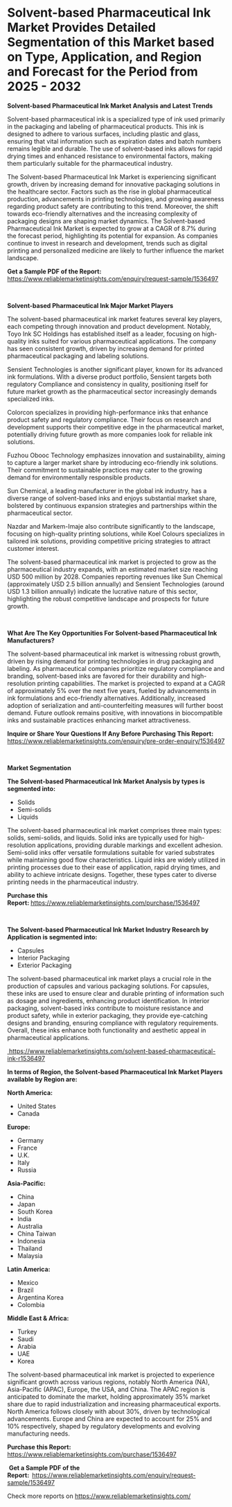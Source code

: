 <p><h1>Solvent-based Pharmaceutical Ink Market Provides Detailed Segmentation of this Market based on Type, Application, and Region and Forecast for the Period from 2025 - 2032</h1></p><p><strong>Solvent-based Pharmaceutical Ink Market Analysis and Latest Trends</strong></p>
<p><p>Solvent-based pharmaceutical ink is a specialized type of ink used primarily in the packaging and labeling of pharmaceutical products. This ink is designed to adhere to various surfaces, including plastic and glass, ensuring that vital information such as expiration dates and batch numbers remains legible and durable. The use of solvent-based inks allows for rapid drying times and enhanced resistance to environmental factors, making them particularly suitable for the pharmaceutical industry.</p><p>The Solvent-based Pharmaceutical Ink Market is experiencing significant growth, driven by increasing demand for innovative packaging solutions in the healthcare sector. Factors such as the rise in global pharmaceutical production, advancements in printing technologies, and growing awareness regarding product safety are contributing to this trend. Moreover, the shift towards eco-friendly alternatives and the increasing complexity of packaging designs are shaping market dynamics. The Solvent-based Pharmaceutical Ink Market is expected to grow at a CAGR of 8.7% during the forecast period, highlighting its potential for expansion. As companies continue to invest in research and development, trends such as digital printing and personalized medicine are likely to further influence the market landscape.</p></p>
<p><strong>Get a Sample PDF of the Report:&nbsp;</strong> <a href="https://www.reliablemarketinsights.com/enquiry/request-sample/1536497?utm_campaign=3037&utm_medium=2&utm_source=Github&utm_content=ia&utm_term=03042025&utm_id=solvent-based-pharmaceutical-ink">https://www.reliablemarketinsights.com/enquiry/request-sample/1536497</a></p>
<p>&nbsp;</p>
<p><strong>Solvent-based Pharmaceutical Ink Major Market Players</strong></p>
<p><p>The solvent-based pharmaceutical ink market features several key players, each competing through innovation and product development. Notably, Toyo Ink SC Holdings has established itself as a leader, focusing on high-quality inks suited for various pharmaceutical applications. The company has seen consistent growth, driven by increasing demand for printed pharmaceutical packaging and labeling solutions.</p><p>Sensient Technologies is another significant player, known for its advanced ink formulations. With a diverse product portfolio, Sensient targets both regulatory Compliance and consistency in quality, positioning itself for future market growth as the pharmaceutical sector increasingly demands specialized inks.</p><p>Colorcon specializes in providing high-performance inks that enhance product safety and regulatory compliance. Their focus on research and development supports their competitive edge in the pharmaceutical market, potentially driving future growth as more companies look for reliable ink solutions.</p><p>Fuzhou Obooc Technology emphasizes innovation and sustainability, aiming to capture a larger market share by introducing eco-friendly ink solutions. Their commitment to sustainable practices may cater to the growing demand for environmentally responsible products.</p><p>Sun Chemical, a leading manufacturer in the global ink industry, has a diverse range of solvent-based inks and enjoys substantial market share, bolstered by continuous expansion strategies and partnerships within the pharmaceutical sector.</p><p>Nazdar and Markem-Imaje also contribute significantly to the landscape, focusing on high-quality printing solutions, while Koel Colours specializes in tailored ink solutions, providing competitive pricing strategies to attract customer interest.</p><p>The solvent-based pharmaceutical ink market is projected to grow as the pharmaceutical industry expands, with an estimated market size reaching USD 500 million by 2028. Companies reporting revenues like Sun Chemical (approximately USD 2.5 billion annually) and Sensient Technologies (around USD 1.3 billion annually) indicate the lucrative nature of this sector, highlighting the robust competitive landscape and prospects for future growth.</p></p>
<p>&nbsp;</p>
<p><strong>What Are The Key Opportunities For Solvent-based Pharmaceutical Ink Manufacturers?</strong></p>
<p><p>The solvent-based pharmaceutical ink market is witnessing robust growth, driven by rising demand for printing technologies in drug packaging and labeling. As pharmaceutical companies prioritize regulatory compliance and branding, solvent-based inks are favored for their durability and high-resolution printing capabilities. The market is projected to expand at a CAGR of approximately 5% over the next five years, fueled by advancements in ink formulations and eco-friendly alternatives. Additionally, increased adoption of serialization and anti-counterfeiting measures will further boost demand. Future outlook remains positive, with innovations in biocompatible inks and sustainable practices enhancing market attractiveness.</p></p>
<p><strong>Inquire or Share Your Questions If Any Before Purchasing This Report:</strong> <a href="https://www.reliablemarketinsights.com/enquiry/pre-order-enquiry/1536497?utm_campaign=3037&utm_medium=2&utm_source=Github&utm_content=ia&utm_term=03042025&utm_id=solvent-based-pharmaceutical-ink">https://www.reliablemarketinsights.com/enquiry/pre-order-enquiry/1536497</a></p>
<p>&nbsp;</p>
<p><strong>Market Segmentation</strong></p>
<p><strong>The Solvent-based Pharmaceutical Ink Market Analysis by types is segmented into:</strong></p>
<p><ul><li>Solids</li><li>Semi-solids</li><li>Liquids</li></ul></p>
<p><p>The solvent-based pharmaceutical ink market comprises three main types: solids, semi-solids, and liquids. Solid inks are typically used for high-resolution applications, providing durable markings and excellent adhesion. Semi-solid inks offer versatile formulations suitable for varied substrates while maintaining good flow characteristics. Liquid inks are widely utilized in printing processes due to their ease of application, rapid drying times, and ability to achieve intricate designs. Together, these types cater to diverse printing needs in the pharmaceutical industry.</p></p>
<p><strong>Purchase this Report:&nbsp;</strong><a href="https://www.reliablemarketinsights.com/purchase/1536497?utm_campaign=3037&utm_medium=2&utm_source=Github&utm_content=ia&utm_term=03042025&utm_id=solvent-based-pharmaceutical-ink">https://www.reliablemarketinsights.com/purchase/1536497</a></p>
<p>&nbsp;</p>
<p><strong>The Solvent-based Pharmaceutical Ink Market Industry Research by Application is segmented into:</strong></p>
<p><ul><li>Capsules</li><li>Interior Packaging</li><li>Exterior Packaging</li></ul></p>
<p><p>The solvent-based pharmaceutical ink market plays a crucial role in the production of capsules and various packaging solutions. For capsules, these inks are used to ensure clear and durable printing of information such as dosage and ingredients, enhancing product identification. In interior packaging, solvent-based inks contribute to moisture resistance and product safety, while in exterior packaging, they provide eye-catching designs and branding, ensuring compliance with regulatory requirements. Overall, these inks enhance both functionality and aesthetic appeal in pharmaceutical applications.</p></p>
<p><a href="https://www.reliablemarketinsights.com/solvent-based-pharmaceutical-ink-r1536497?utm_campaign=3037&utm_medium=2&utm_source=Github&utm_content=ia&utm_term=03042025&utm_id=solvent-based-pharmaceutical-ink">&nbsp;https://www.reliablemarketinsights.com/solvent-based-pharmaceutical-ink-r1536497</a></p>
<p><strong>In terms of Region, the Solvent-based Pharmaceutical Ink Market Players available by Region are:</strong></p>
<p>
    <p> <strong> North America: </strong>
        <ul>
            <li>United States</li>
            <li>Canada</li>
        </ul>
        </p> 
    <p> <strong> Europe: </strong>
        <ul>
            <li>Germany</li>
            <li>France</li>
            <li>U.K.</li>
            <li>Italy</li>
            <li>Russia</li>
        </ul>
        </p> 
    <p> <strong> Asia-Pacific: </strong>
        <ul>
            <li>China</li>
            <li>Japan</li>
            <li>South Korea</li>
            <li>India</li>
            <li>Australia</li>
            <li>China Taiwan</li>
            <li>Indonesia</li>
            <li>Thailand</li>
            <li>Malaysia</li>
        </ul>
        </p> 
    <p> <strong> Latin America: </strong>
        <ul>
            <li>Mexico</li>
            <li>Brazil</li>
            <li>Argentina Korea</li>
            <li>Colombia</li>
        </ul>
        </p> 
    <p> <strong> Middle East & Africa: </strong>
        <ul>
            <li>Turkey</li>
            <li>Saudi</li>
            <li>Arabia</li>
            <li>UAE</li>
            <li>Korea</li>
        </ul>
    </p>
    </p>
<p><p>The solvent-based pharmaceutical ink market is projected to experience significant growth across various regions, notably North America (NA), Asia-Pacific (APAC), Europe, the USA, and China. The APAC region is anticipated to dominate the market, holding approximately 35% market share due to rapid industrialization and increasing pharmaceutical exports. North America follows closely with about 30%, driven by technological advancements. Europe and China are expected to account for 25% and 10% respectively, shaped by regulatory developments and evolving manufacturing needs.</p></p>
<p><strong>Purchase this Report: </strong><a href="https://www.reliablemarketinsights.com/purchase/1536497?utm_campaign=3037&utm_medium=2&utm_source=Github&utm_content=ia&utm_term=03042025&utm_id=solvent-based-pharmaceutical-ink">https://www.reliablemarketinsights.com/purchase/1536497</a></p>
<p>&nbsp;<strong>Get a Sample PDF of the Report:&nbsp;&nbsp;</strong><a href="https://www.reliablemarketinsights.com/enquiry/request-sample/1536497?utm_campaign=3037&utm_medium=2&utm_source=Github&utm_content=ia&utm_term=03042025&utm_id=solvent-based-pharmaceutical-ink">https://www.reliablemarketinsights.com/enquiry/request-sample/1536497</a></p>
<p><strong></strong></p>
<p>Check more reports on <a href="https://www.reliablemarketinsights.com/?utm_campaign=3037&utm_medium=2&utm_source=Github&utm_content=ia&utm_term=03042025&utm_id=solvent-based-pharmaceutical-ink">https://www.reliablemarketinsights.com/</a></p>